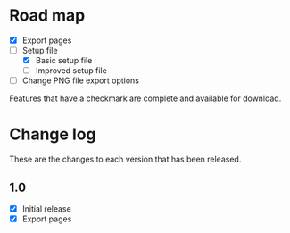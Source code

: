 # Road map

- [x] Export pages
- [ ] Setup file
  - [x] Basic setup file
  - [ ] Improved setup file
- [ ] Change PNG file export options

Features that have a checkmark are complete and available for download.

# Change log

These are the changes to each version that has been released.

## 1.0

- [x] Initial release
- [x] Export pages
